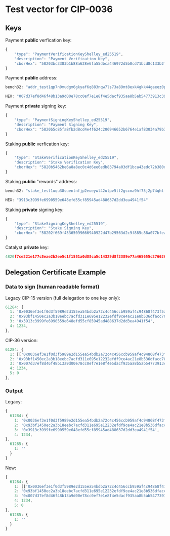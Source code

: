 # Test vector for CIP-0036

## Keys

Payment **public** verfication key:
```javascript
{
    "type": "PaymentVerificationKeyShelley_ed25519",
    "description": "Payment Verification Key",
    "cborHex": "58203bc3383b1b88a628e6fa55dbca446972d5b0cd71bcd8c133b2fa9cd3afbd1d48"
}
```
Payment **public** address:
```javascript
bench32: "addr_test1qp7n0mudgm6gkyaf6q883nqw7ls73a89mt8exk4gkk44gaeez0pen8lxnyz4nejgal24e7zegkk53p3h6twnafy5ra2qpy52u6"

HEX: "007d37ef8d46f48b13a9d00e78cc0ef7e1e8f4e5dacf935aa8b5ab54773913c3999fe6990559e648efd55cf85945ad488637d2dd3ea4941f54"
```

Payment **private** signing key:
```javascript
{
    "type": "PaymentSigningKeyShelley_ed25519",
    "description": "Payment Signing Key",
    "cborHex": "5820b5c85fa8fb2d8cd4e4f624c206946652b6764e1af83034a79b32320ce3940dd9"
}
```

Staking **public** verfication key:
```javascript
{
    "type": "StakeVerificationKeyShelley_ed25519",
    "description": "Stake Verification Key",
    "cborHex": "5820b5462be6a8a8ec0c4d6ee6edb83794a03df1bca43edc72b380df2ad3a982a555"
}
```

Staking **public** "rewards" address:
```javascript
bench32: "stake_test1uqu38suenlnfjp2eueywl42ulpv5tt2gscma9hf75j2p74qhtfeq7"

HEX: "3913c3999fe6990559e648efd55cf85945ad488637d2dd3ea4941f54"
```

Staking **private** signing key:
```javascript
{
    "type": "StakeSigningKeyShelley_ed25519",
    "description": "Stake Signing Key",
    "cborHex": "58202f669f45365099666940922d47b29563d2c9f885c88a077bfea17631a7579d65"
}
```

Catalyst **private** key:
```javascript
4820f7ce221e177c8eae2b2ee5c1f1581a0d88ca5c14329d8f2389e77a465655c27662621bfb99cb9445bf8114cc2a630afd2dd53bc88c08c5f2aed8e9c7cb89
```

## Delegation Certificate Example

### Data to sign (human readable format)

Legacy CIP-15 version (full delegation to one key only):
```javascript
61284: {
  1: '0x0036ef3e1f0d3f5989e2d155ea54bdb2a72c4c456ccb959af4c94868f473f5a0',
  2: '0x93bf1450ec2a3b18eebc7acfd311e695e12232efdf9ce4ac21e8b536dfacc70f',
  3: '0x3913c3999fe6990559e648efd55cf85945ad488637d2dd3ea4941f54',
  4: 1234,
},
```

CIP-36 version:
```javascript
61284: {
  1: [['0x0036ef3e1f0d3f5989e2d155ea54bdb2a72c4c456ccb959af4c94868f473f5a0', 1]],
  2: '0x93bf1450ec2a3b18eebc7acfd311e695e12232efdf9ce4ac21e8b536dfacc70f',
  3: '0x007d37ef8d46f48b13a9d00e78cc0ef7e1e8f4e5dacf935aa8b5ab54773913c3999fe6990559e648efd55cf85945ad488637d2dd3ea4941f54',
  4: 1234,
  5: 0
},
```


### Output

Legacy:
```javascript
{
  61284: {
    1: '0x0036ef3e1f0d3f5989e2d155ea54bdb2a72c4c456ccb959af4c94868f473f5a0',
    2: '0x93bf1450ec2a3b18eebc7acfd311e695e12232efdf9ce4ac21e8b536dfacc70f',
    3: '0x3913c3999fe6990559e648efd55cf85945ad488637d2dd3ea4941f54',
    4: 1234,
},
  61285: {
    1: ''
  }
}
```

New:
```javascript
{
  61284: {
    1: [['0x0036ef3e1f0d3f5989e2d155ea54bdb2a72c4c456ccb959af4c94868f473f5a0', 1]],
    2: '0x93bf1450ec2a3b18eebc7acfd311e695e12232efdf9ce4ac21e8b536dfacc70f',
    3: '0x007d37ef8d46f48b13a9d00e78cc0ef7e1e8f4e5dacf935aa8b5ab54773913c3999fe6990559e648efd55cf85945ad488637d2dd3ea4941f54',
    4: 1234,
    5: 0
},
  61285: {
    1: ''
  }
}
```